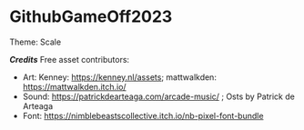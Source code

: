 # GithubGameOff2023
Theme: Scale

__*Credits*__
Free asset contributors:

- Art: Kenney: https://kenney.nl/assets; mattwalkden: https://mattwalkden.itch.io/
- Sound: https://patrickdearteaga.com/arcade-music/ ; Osts by Patrick de Arteaga
- Font: https://nimblebeastscollective.itch.io/nb-pixel-font-bundle

